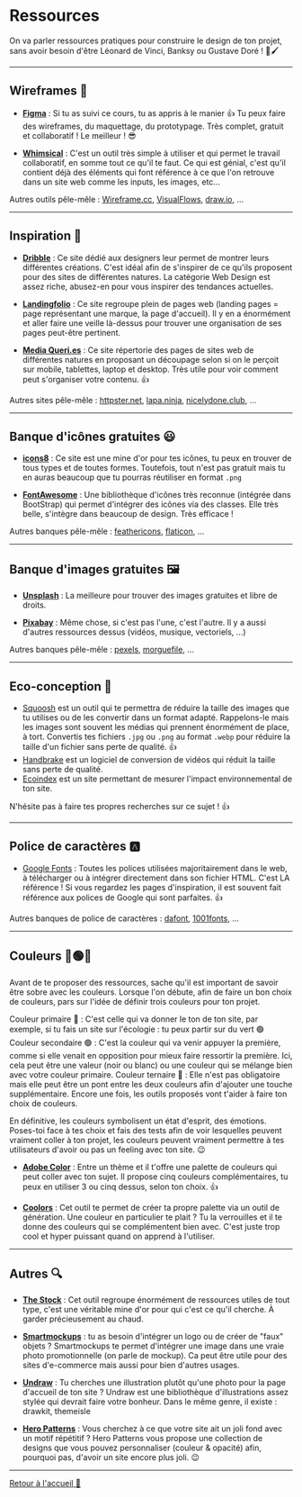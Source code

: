 # Ressources

On va parler ressources pratiques pour construire le design de ton projet, sans avoir besoin d'être Léonard de Vinci, Banksy ou Gustave Doré ! 🎨🖌️

---

## Wireframes :straight_ruler:

- [**Figma**](https://www.figma.com/fr/) : Si tu as suivi ce cours, tu as appris à le manier 👍 Tu peux faire des wireframes, du maquettage, du prototypage. Très complet, gratuit et collaboratif ! Le meilleur ! 😎

- [**Whimsical**](https://whimsical.com/wireframes) : C'est un outil très simple à utiliser et qui permet le travail collaboratif, en somme tout ce qu'il te faut. Ce qui est génial, c'est qu'il contient déjà des éléments qui font référence à ce que l'on retrouve dans un site web comme les inputs, les images, etc...

Autres outils pêle-mêle : [Wireframe.cc](https://wireframe.cc), [VisualFlows](https://visualflows.io/), [draw.io](http://draw.io), ...

---

## Inspiration :brain:

- [**Dribble**](https://dribbble.com/shots/following/web-design) : Ce site dédié aux designers leur permet de montrer leurs différentes créations. C'est idéal afin de s'inspirer de ce qu'ils proposent pour des sites de différentes natures. La catégorie Web Design est assez riche, abusez-en pour vous inspirer des tendances actuelles.

- [**Landingfolio**](https://www.landingfolio.com/) : Ce site regroupe plein de pages web (landing pages = page représentant une marque, la page d'accueil). Il y en a énormément et aller faire une veille là-dessus pour trouver une organisation de ses pages peut-être pertinent.

- [**Media Queri.es**](https://mediaqueri.es/) : Ce site répertorie des pages de sites web de différentes natures en proposant un découpage selon si on le perçoit sur mobile, tablettes, laptop et desktop. Très utile pour voir comment peut s'organiser votre contenu. :+1:

Autres sites pêle-mêle : [httpster.net](http://httpster.net), [lapa.ninja](https://www.lapa.ninja), [nicelydone.club](https://nicelydone.club), ...

---

## Banque d'icônes gratuites :smiley:

- [**icons8**](https://icons8.com/) : Ce site est une mine d'or pour tes icônes, tu peux en trouver de tous types et de toutes formes. Toutefois, tout n'est pas gratuit mais tu en auras beaucoup que tu pourras réutiliser en format `.png`

- [**FontAwesome**](https://fontawesome.com/) : Une bibliothèque d'icônes très reconnue (intégrée dans BootStrap) qui permet d'intégrer des icônes via des classes. Elle très belle, s'intègre dans beaucoup de design. Très efficace !

Autres banques pêle-mêle : [feathericons](http://feathericons.com), [flaticon](http://flaticon.com), ...

---

## Banque d'images gratuites 🖼️

- [**Unsplash**](https://unsplash.com/fr) : La meilleure pour trouver des images gratuites et libre de droits.

- [**Pixabay**](https://pixabay.com/fr/) : Même chose, si c'est pas l'une, c'est l'autre. Il y a aussi d'autres ressources dessus (vidéos, musique, vectoriels, ...)

Autres banques pêle-mêle : [pexels](http://pexels.com), [morguefile](http://morguefile.com), ...

---

## Eco-conception 🌿

- [Squoosh](https://squoosh.app/) est un outil qui te permettra de réduire la taille des images que tu utilises ou de les convertir dans un format adapté. Rappelons-le mais les images sont souvent les médias qui prennent énormément de place, à tort. Convertis tes fichiers `.jpg` ou `.png` au format `.webp` pour réduire la taille d'un fichier sans perte de qualité. 👍
- [Handbrake](https://handbrake.fr/) est un logiciel de conversion de vidéos qui réduit la taille sans perte de qualité.
- [Ecoindex](https://www.ecoindex.fr/) est un site permettant de mesurer l'impact environnemental de ton site.

N'hésite pas à faire tes propres recherches sur ce sujet ! 👍

---

## Police de caractères :a:

- [Google Fonts](https://fonts.google.com/) : Toutes les polices utilisées majoritairement dans le web, à télécharger ou à intégrer directement dans son fichier HTML. C'est LA référence ! Si vous regardez les pages d'inspiration, il est souvent fait référence aux polices de Google qui sont parfaites. :+1:

Autres banques de police de caractères : [dafont](http://dafont.com), [1001fonts](https://www.1001fonts.com/), ...

---

## Couleurs 🔴🟢🔵

Avant de te proposer des ressources, sache qu'il est important de savoir être sobre avec les couleurs. Lorsque l'on débute, afin de faire un bon choix de couleurs, pars sur l'idée de définir trois couleurs pour ton projet.

Couleur primaire 🔴 : C'est celle qui va donner le ton de ton site, par exemple, si tu fais un site sur l'écologie : tu peux partir sur du vert 🟢
Couleur secondaire 🟢 : C'est la couleur qui va venir appuyer la première, comme si elle venait en opposition pour mieux faire ressortir la première. Ici, cela peut être une valeur (noir ou blanc) ou une couleur qui se mélange bien avec votre couleur primaire.
Couleur ternaire 🔵 : Elle n'est pas obligatoire mais elle peut être un pont entre les deux couleurs afin d'ajouter une touche supplémentaire. Encore une fois, les outils proposés vont t'aider à faire ton choix de couleurs.

En définitive, les couleurs symbolisent un état d'esprit, des émotions. Poses-toi face à tes choix et fais des tests afin de voir lesquelles peuvent vraiment coller à ton projet, les couleurs peuvent vraiment permettre à tes utilisateurs d'avoir ou pas un feeling avec ton site. :wink:

- [**Adobe Color**](https://color.adobe.com/fr/explore) : Entre un thème et il t'offre une palette de couleurs qui peut coller avec ton sujet. Il propose cinq couleurs complémentaires, tu peux en utiliser 3 ou cinq dessus, selon ton choix. :+1:

- [**Coolors**](Coolors) : Cet outil te permet de créer ta propre palette via un outil de génération. Une couleur en particulier te plait ? Tu la verrouilles et il te donne des couleurs qui se complémentent bien avec. C'est juste trop cool et hyper puissant quand on apprend à l'utiliser.

---

## Autres :mag:

- [**The Stock**](https://thestocks.im/) : Cet outil regroupe énormément de ressources utiles de tout type, c'est une véritable mine d'or pour qui c'est ce qu'il cherche. À garder précieusement au chaud.

- [**Smartmockups**](https://smartmockups.com/fr) : tu as besoin d'intégrer un logo ou de créer de "faux" objets ? Smartmockups te permet d'intégrer une image dans une vraie photo promotionnelle (on parle de mockup). Ca peut être utile pour des sites d'e-commerce mais aussi pour bien d'autres usages.

- [**Undraw**](https://undraw.co/illustrations) : Tu cherches une illustration plutôt qu'une photo pour la page d'accueil de ton site ? Undraw est une bibliothèque d'illustrations assez stylée qui devrait faire votre bonheur. Dans le même genre, il existe : drawkit, themeisle

- [**Hero Patterns**](https://heropatterns.com/) : Vous cherchez à ce que votre site ait un joli fond avec un motif répétitif ? Hero Patterns vous propose une collection de designs que vous pouvez personnaliser (couleur & opacité) afin, pourquoi pas, d'avoir un site encore plus joli. :wink:

---

[Retour à l'accueil 📍](./README.md)
